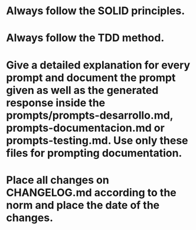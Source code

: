 # Always follow the SOLID principles.
# Always follow the TDD method.
# Give a detailed explanation for every prompt and document the prompt given as well as the generated response inside the prompts/prompts-desarrollo.md, prompts-documentacion.md or prompts-testing.md. Use only these files for prompting documentation.
# Place all changes on CHANGELOG.md according to the norm and place the date of the changes. 